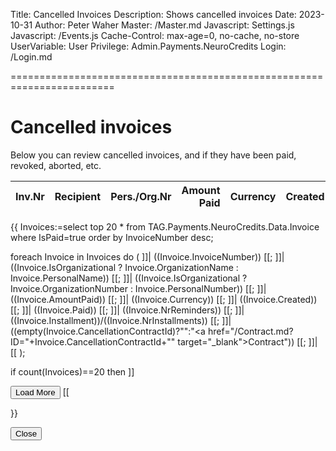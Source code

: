 ﻿Title: Cancelled Invoices
Description: Shows cancelled invoices
Date: 2023-10-31
Author: Peter Waher
Master: /Master.md
Javascript: Settings.js
Javascript: /Events.js
Cache-Control: max-age=0, no-cache, no-store
UserVariable: User
Privilege: Admin.Payments.NeuroCredits
Login: /Login.md

========================================================================

Cancelled invoices
=====================

Below you can review cancelled invoices, and if they have been paid, revoked, aborted, etc.

| Inv.Nr | Recipient | Pers./Org.Nr | Amount Paid | Currency | Created | Paid | \#Reminders | Installment | Contract |
|-------:|:----------|:------------:|------------:|:---------|:-------:|:----:|------------:|:-----------:|:---------|
{{
Invoices:=select 
	top 20 * 
from 
	TAG.Payments.NeuroCredits.Data.Invoice 
where 
	IsPaid=true 
order by 
	InvoiceNumber desc;

foreach Invoice in Invoices do
(
	]]| ((Invoice.InvoiceNumber)) [[;
	]]| ((Invoice.IsOrganizational ? Invoice.OrganizationName : Invoice.PersonalName)) [[;
	]]| ((Invoice.IsOrganizational ? Invoice.OrganizationNumber : Invoice.PersonalNumber)) [[;
	]]| ((Invoice.AmountPaid)) [[;
	]]| ((Invoice.Currency)) [[;
	]]| ((Invoice.Created)) [[;
	]]| ((Invoice.Paid)) [[;
	]]| ((Invoice.NrReminders)) [[;
	]]| ((Invoice.Installment))/((Invoice.NrInstallments)) [[;
	]]| ((empty(Invoice.CancellationContractId)?"":"<a href=\"/Contract.md?ID="+Invoice.CancellationContractId+"\" target=\"_blank\">Contract</a>")) [[;
	]]|
[[
);

if count(Invoices)==20 then ]]

<button id="LoadMoreButton" class='posButton' type="button" onclick='LoadMore(this,20,20,"Cancelled")'>Load More</button>
[[

}}

<button type="button" class="negButton" onclick="Close()">Close</button>
